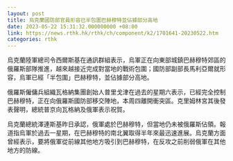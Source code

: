 ```yaml
---
layout: post
title: 烏克蘭國防部官員形容已半包圍巴赫穆特並佔據部分高地
date: 2023-05-22 15:31:32.000000000 +08:00
link: https://news.rthk.hk/rthk/ch/component/k2/1701641-20230522.htm
categories: rthk
---
```


烏克蘭陸軍總司令西爾斯基在通訊群組表示，烏軍正在向東部城鎮巴赫穆特郊區的俄羅斯部隊推進，越來越接近完成對當地的戰術包圍；國防部副部長馬利亞爾就形容，烏軍已經「半包圍」巴赫穆特，並佔據部分高地。

俄羅斯僱傭兵組織瓦格納集團創始人普里戈津在過去的星期六表示，已經完全控制巴赫穆特，正在向俄羅斯國防部移交陣地，本周四離開衝突區。克里姆林宮其後發表聲明，總統普京向瓦格納及俄軍表示祝賀。

烏克蘭總統澤連斯基昨日承認，俄軍處於巴赫穆特，但當地仍未被俄羅斯佔領。報道指烏軍於過去一星期，在巴赫穆特的南北翼取得半年來最迅速進展。烏克蘭方面曾經表示，要將俄軍從前線其他地方吸引到巴赫穆特，在反攻之前削弱俄軍在其他地方的防線。
